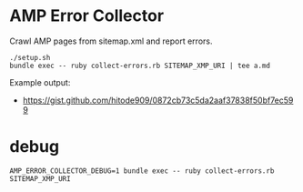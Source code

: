 # AMP Error Collector

Crawl AMP pages from sitemap.xml and report errors.

```
./setup.sh
bundle exec -- ruby collect-errors.rb SITEMAP_XMP_URI | tee a.md
```

Example output:

- https://gist.github.com/hitode909/0872cb73c5da2aaf37838f50bf7ec599

# debug

```
AMP_ERROR_COLLECTOR_DEBUG=1 bundle exec -- ruby collect-errors.rb SITEMAP_XMP_URI
```

